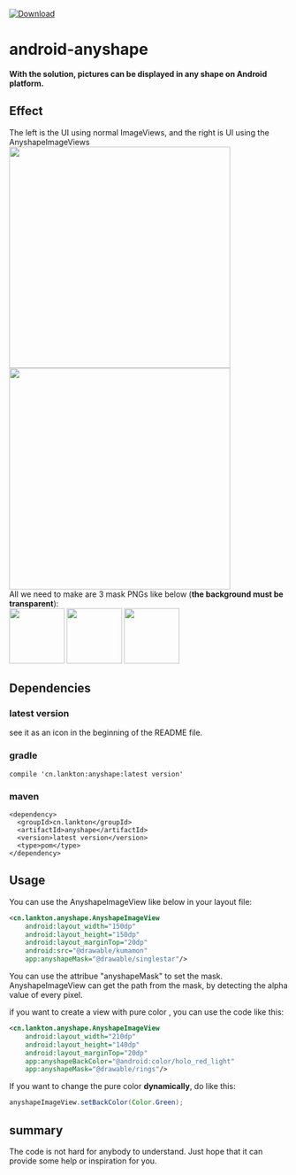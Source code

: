 
[ ![Download](https://api.bintray.com/packages/lankton/maven/anyshape/images/download.svg) ](https://bintray.com/lankton/maven/anyshape/_latestVersion)

# android-anyshape
**With the solution, pictures can be displayed in any shape on Android platform.**

## Effect
The left is the UI using normal ImageViews, and the right is UI using the AnyshapeImageViews  
<img src="https://github.com/lankton/android-anyshape/blob/master/pictures/with_normal.jpg" height="400px"/>
<img src="https://github.com/lankton/android-anyshape/blob/master/pictures/with_mask_gif.gif" height="400px"/>  
All we need to make are 3 mask PNGs like below (**the background must be transparent**):   
<img src="https://github.com/lankton/android-anyshape/blob/master/pictures/singerstar_1.png" height="100px"/>
<img src="https://github.com/lankton/android-anyshape/blob/master/pictures/text_1.png" height="100px"/>
<img src="https://github.com/lankton/android-anyshape/blob/master/pictures/rings_1.png" height="100px"/>

## Dependencies
### latest version
see it as an icon in the beginning of the README file.
### gradle
```
compile 'cn.lankton:anyshape:latest version'
```
### maven
```
<dependency>
  <groupId>cn.lankton</groupId>
  <artifactId>anyshape</artifactId>
  <version>latest version</version>
  <type>pom</type>
</dependency>
```

## Usage
You can use the AnyshapeImageView like below in your layout file:

```xml
<cn.lankton.anyshape.AnyshapeImageView
    android:layout_width="150dp"
    android:layout_height="150dp"
    android:layout_marginTop="20dp"
    android:src="@drawable/kumamon"
    app:anyshapeMask="@drawable/singlestar"/>
```
You can use the attribue "anyshapeMask" to set the mask. AnyshapeImageView can get the path from the mask, by detecting the alpha value of every pixel.

if you want to create a view with pure color , you can use the code like this:  

```xml
<cn.lankton.anyshape.AnyshapeImageView
    android:layout_width="210dp"
    android:layout_height="140dp"
    android:layout_marginTop="20dp"
    app:anyshapeBackColor="@android:color/holo_red_light"
    app:anyshapeMask="@drawable/rings"/>
```
If you want to change the pure color **dynamically**, do like this:

```java
anyshapeImageView.setBackColor(Color.Green);
```


## summary
The code is not hard for anybody to understand. Just hope that it can provide some help or inspiration for you.

